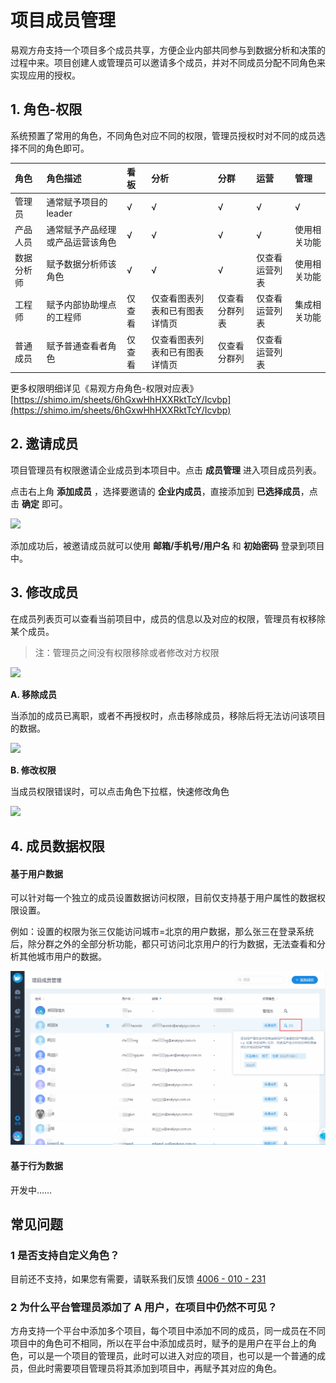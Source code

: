 # 项目成员管理

易观方舟支持一个项目多个成员共享，方便企业内部共同参与到数据分析和决策的过程中来。项目创建人或管理员可以邀请多个成员，并对不同成员分配不同角色来实现应用的授权。

## 1. 角色-权限

系统预置了常用的角色，不同角色对应不同的权限，管理员授权时对不同的成员选择不同的角色即可。

| 角色 | 角色描述 | 看板 | 分析 | 分群 | 运营 | 管理 |
| :--- | :--- | :--- | :--- | :--- | :--- | :--- |
| 管理员 | 通常赋予项目的leader | √ | √ | √ | √ | √ |
| 产品人员 | 通常赋予产品经理或产品运营该角色 | √ | √ | √ | √ | 使用相关功能 |
| 数据分析师 | 赋予数据分析师该角色 | √ | √ | √ | 仅查看运营列表 | 使用相关功能 |
| 工程师 | 赋予内部协助埋点的工程师 | 仅查看 | 仅查看图表列表和已有图表详情页 | 仅查看分群列表 | 仅查看运营列表 | 集成相关功能 |
| 普通成员 | 赋予普通查看者角色 | 仅查看 | 仅查看图表列表和已有图表详情页 | 仅查看分群列 | 仅查看运营列表 |  |

更多权限明细详见《易观方舟角色-权限对应表》 [https://shimo.im/sheets/6hGxwHhHXXRktTcY/Icvbp](https://shimo.im/sheets/6hGxwHhHXXRktTcY/Icvbp)

## 2. 邀请成员

项目管理员有权限邀请企业成员到本项目中。点击 **成员管理** 进入项目成员列表。

点击右上角 **添加成员** ，选择要邀请的 **企业内成员**，直接添加到 **已选择成员**，点击 **确定** 即可。

![ ](https://imguserradar.analysys.cn/fangzhou/img/2018/12/201812191130157614.gif)

添加成功后，被邀请成员就可以使用 **邮箱/手机号/用户名** 和 **初始密码** 登录到项目中。

## 3. 修改成员

在成员列表页可以查看当前项目中，成员的信息以及对应的权限，管理员有权移除某个成员。

> 注：管理员之间没有权限移除或者修改对方权限

![ ](https://imguserradar.analysys.cn/fangzhou/img/2018/12/201812191136255193.png)

**A. 移除成员**

当添加的成员已离职，或者不再授权时，点击移除成员，移除后将无法访问该项目的数据。

![ ](https://imguserradar.analysys.cn/fangzhou/img/2018/12/201812191140131115.png)

**B. 修改权限**

当成员权限错误时，可以点击角色下拉框，快速修改角色

![ ](https://imguserradar.analysys.cn/fangzhou/img/2018/12/201812191141170214.png)

## 4. 成员数据权限

#### 基于用户数据

可以针对每一个独立的成员设置数据访问权限，目前仅支持基于用户属性的数据权限设置。

例如：设置的权限为张三仅能访问城市=北京的用户数据，那么张三在登录系统后，除分群之外的全部分析功能，都只可访问北京用户的行为数据，无法查看和分析其他城市用户的数据。

![](../../.gitbook/assets/image%20%2877%29.png)

#### 基于行为数据

开发中……

## 常见问题

### 1 是否支持自定义角色？

目前还不支持，如果您有需要，请联系我们反馈  [4006 - 010 - 231](tel:4006-010-231) 

### 2 为什么平台管理员添加了 A 用户，在项目中仍然不可见？

方舟支持一个平台中添加多个项目，每个项目中添加不同的成员，同一成员在不同项目中的角色可不相同，所以在平台中添加成员时，赋予的是用户在平台上的角色，可以是一个项目的管理员，此时可以进入对应的项目，也可以是一个普通的成员，但此时需要项目管理员将其添加到项目中，再赋予其对应的角色。



